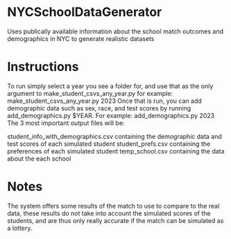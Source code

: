 # NYCSchoolDataGenerator
Uses publically available information about the school match outcomes and demographics in NYC to generate realistic datasets
# Instructions
To run simply select a year you see a folder for, and use that as the only argument to make_student_csvs_any_year.py for example:
make_student_csvs_any_year.py 2023
Once that is run, you can add demographic data such as sex, race, and test scores by running add_demographics.py $YEAR. For example:
add_demographics.py 2023
The 3 most important output files will be:

student_info_with_demographics.csv containing the demographic data and test scores of each simulated student
student_prefs.csv containing the preferences of each simulated student
temp_school.csv containing the data about the each school

# Notes
The system offers some results of the match to use to compare to the real data, these results do not take into account the simulated scores of the students, and are thus only really accurate if the match can be simulated as a lottery.
